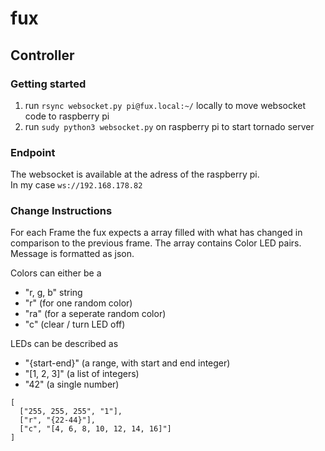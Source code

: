 # fux
## Controller
### Getting started
1. run `rsync websocket.py pi@fux.local:~/` locally to move websocket code to raspberry pi
2. run `sudy python3 websocket.py` on raspberry pi to start tornado server

### Endpoint
The websocket is available at the adress of the raspberry pi. \
In my case `ws://192.168.178.82`

### Change Instructions
For each Frame the fux expects a array filled with what has changed in comparison to the previous frame. 
The array contains Color LED pairs. 
Message is formatted as json. 

Colors can either be a 
- "r, g, b" string 
- "r" (for one random color) 
- "ra" (for a seperate random color) 
- "c" (clear / turn LED off)

LEDs can be described as 
- "{start-end}" (a range, with start and end integer)
- "[1, 2, 3]" (a list of integers)
- "42" (a single number)

```
[
  ["255, 255, 255", "1"],
  ["r", "{22-44}"],
  ["c", "[4, 6, 8, 10, 12, 14, 16]"]
]
```